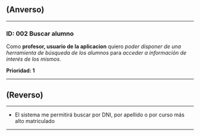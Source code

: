 ## (Anverso)
---

### **ID:** 002 **Buscar alumno**

Como **profesor, usuario de la aplicacion** quiero *poder disponer de una herramienta de búsqueda de los alumnos* para *acceder a información de interés de los mismos*.

__Prioridad: 1__

---

## (Reverso)

---

* El sistema me permitirá buscar por DNI, por apellido o por curso más alto matriculado

---
